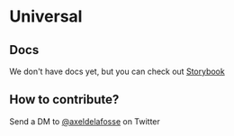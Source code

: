 # Universal

## Docs

We don't have docs yet, but you can check out [Storybook](https://universal.showtime.xyz)

## How to contribute?

Send a DM to [@axeldelafosse](https://twitter.com/axeldelafosse) on Twitter
